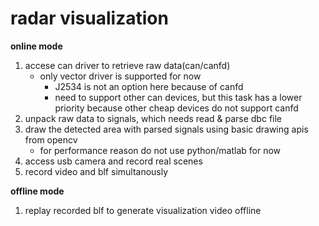# radar visualization

__online mode__
1. accese can driver to retrieve raw data(can/canfd)
   - only vector driver is supported for now 
     - J2534 is not an option here because of canfd
     - need to support other can devices, but this task has a lower priority because other cheap devices do not support canfd
2. unpack raw data to signals, which needs read & parse dbc file
3. draw the detected area with parsed signals using basic drawing apis from opencv
   - for performance reason do not use python/matlab for now
4. access usb camera and record real scenes
5. record video and blf simultanously

__offline mode__
1. replay recorded blf to generate visualization video offline